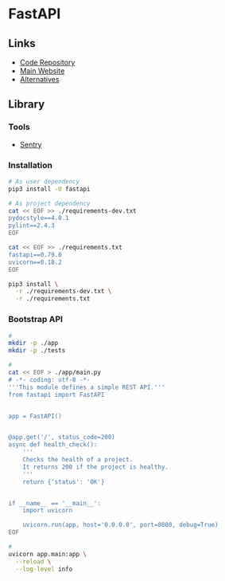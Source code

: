 # FastAPI

<!--
https://app.pluralsight.com/library/courses/fastapi-fundamentals/table-of-contents

https://github.com/flathub/website/tree/main/backend
https://github.com/keencho/finance-server

https://github.com/edodo1337/fastapi_tasks_crud_app
https://github.com/gustavoeraldo/lmi-api
https://github.com/MalikDeveloper2077/techlab
https://github.com/hpaez/crypto-api
https://github.com/MihaTeam1/fastapi_setup
https://github.com/pointtonull/poke-bard
-->

## Links

- [Code Repository](https://github.com/tiangolo/fastapi)
- [Main Website](https://fastapi.tiangolo.com)
- [Alternatives](/alternatives/frameworks.md#python)

## Library

### Tools

- [Sentry](https://sentry.io/for/fastapi/)

### Installation

```sh
# As user dependency
pip3 install -U fastapi

# As project dependency
cat << EOF >> ./requirements-dev.txt
pydocstyle==4.0.1
pylint==2.4.3
EOF

cat << EOF >> ./requirements.txt
fastapi==0.79.0
uvicorn==0.18.2
EOF
```

```sh
pip3 install \
  -r ./requirements-dev.txt \
  -r ./requirements.txt
```

### Bootstrap API

```sh
#
mkdir -p ./app
mkdir -p ./tests

#
cat << EOF > ./app/main.py
# -*- coding: utf-8 -*-
'''This module defines a simple REST API.'''
from fastapi import FastAPI


app = FastAPI()


@app.get('/', status_code=200)
async def health_check():
    '''
    Checks the health of a project.
    It returns 200 if the project is healthy.
    '''
    return {'status': 'OK'}


if __name__ == '__main__':
    import uvicorn

    uvicorn.run(app, host='0.0.0.0', port=8080, debug=True)
EOF

#
uvicorn app.main:app \
  --reload \
  --log-level info
```

<!-- ### Issues

####

```log
ImportError: attempted relative import with no known parent package
```

TODO -->
